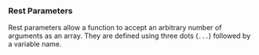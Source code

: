 ### Rest Parameters

Rest parameters allow a function to accept an arbitrary number of arguments as an array. They are defined using three dots (`...`) followed by a variable name.
